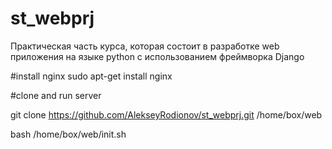 # st_webprj
Практическая часть курса, которая состоит в разработке web приложения на языке python c использованием фреймворка Django

#install nginx
sudo apt-get install nginx

#clone and run server

git clone https://github.com/AlekseyRodionov/st_webprj.git /home/box/web

bash /home/box/web/init.sh

